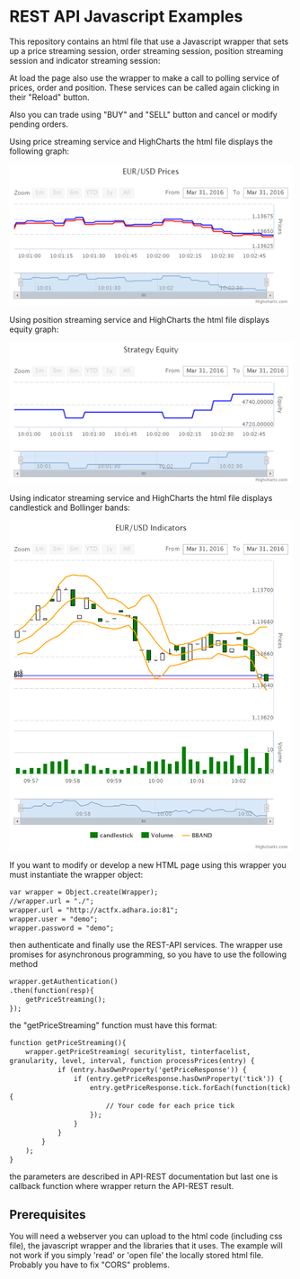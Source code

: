 # REST API Javascript Examples
This repository contains an html file that use a Javascript wrapper that sets up a price streaming session, order streaming session, position streaming session and indicator streaming session:

At load the page also use the wrapper to make a call to polling service of prices, order and position. These services can be called again clicking in their "Reload" button.

Also you can trade using "BUY" and "SELL" button and cancel or modify pending orders.

Using price streaming service and HighCharts the html file displays the following graph:

![Javascript wrapper example screenshot](Images/priceStreaming.png)

Using position streaming service and HighCharts the html file displays equity graph:

![Javascript wrapper example screenshot](Images/equityStreaming.png)

Using indicator streaming service and HighCharts the html file displays candlestick and Bollinger bands:

![Javascript wrapper example screenshot](Images/indicatorStreaming.png)

If you want to modify or develop a new HTML page using this wrapper you must instantiate the wrapper object:
```
var wrapper = Object.create(Wrapper);
//wrapper.url = "./";
wrapper.url = "http://actfx.adhara.io:81";
wrapper.user = "demo";
wrapper.password = "demo";
```

then authenticate and finally use the REST-API services.
The wrapper use promises for asynchronous programming, so you have to use the following method

```
wrapper.getAuthentication()
.then(function(resp){
	getPriceStreaming();
});
```

the "getPriceStreaming" function must have this format:
```
function getPriceStreaming(){
	wrapper.getPriceStreaming( securitylist, tinterfacelist, granularity, level, interval, function processPrices(entry) {
			if (entry.hasOwnProperty('getPriceResponse')) {
				if (entry.getPriceResponse.hasOwnProperty('tick')) {
					entry.getPriceResponse.tick.forEach(function(tick) {
						// Your code for each price tick
					});
				}
			}
		}
	);
}
```

the parameters are described in API-REST documentation but last one is callback function where wrapper return the API-REST result.


## Prerequisites
You will need a webserver you can upload to the html code (including css file), the javascript wrapper and the libraries that it uses. The example will not work if you simply 'read' or 'open file' the locally stored html file. Probably you have to fix "CORS" problems.


